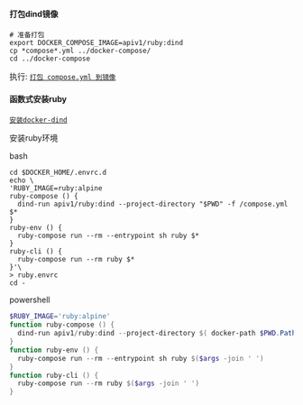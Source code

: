 #### 打包dind镜像

```shell
# 准备打包
export DOCKER_COMPOSE_IMAGE=apiv1/ruby:dind
cp *compose*.yml ../docker-compose/
cd ../docker-compose
```

执行: [`打包 compose.yml 到镜像`](../docker-compose/README.md#打包配置到镜像-示例)

#### 函数式安装ruby

[`安装docker-dind`](../docker-compose/README.md#docker-dind)

安装ruby环境

bash
```shell
cd $DOCKER_HOME/.envrc.d
echo \
'RUBY_IMAGE=ruby:alpine
ruby-compose () {
  dind-run apiv1/ruby:dind --project-directory "$PWD" -f /compose.yml $*
}
ruby-env () {
  ruby-compose run --rm --entrypoint sh ruby $*
}
ruby-cli () {
  ruby-compose run --rm ruby $*
}'\
> ruby.envrc
cd -
```

powershell
```powershell
$RUBY_IMAGE='ruby:alpine'
function ruby-compose () {
  dind-run apiv1/ruby:dind --project-directory $( docker-path $PWD.Path ) -f /compose.yml $($args -join ' ')
}
function ruby-env () {
  ruby-compose run --rm --entrypoint sh ruby $($args -join ' ')
}
function ruby-cli () {
  ruby-compose run --rm ruby $($args -join ' ')
}
```